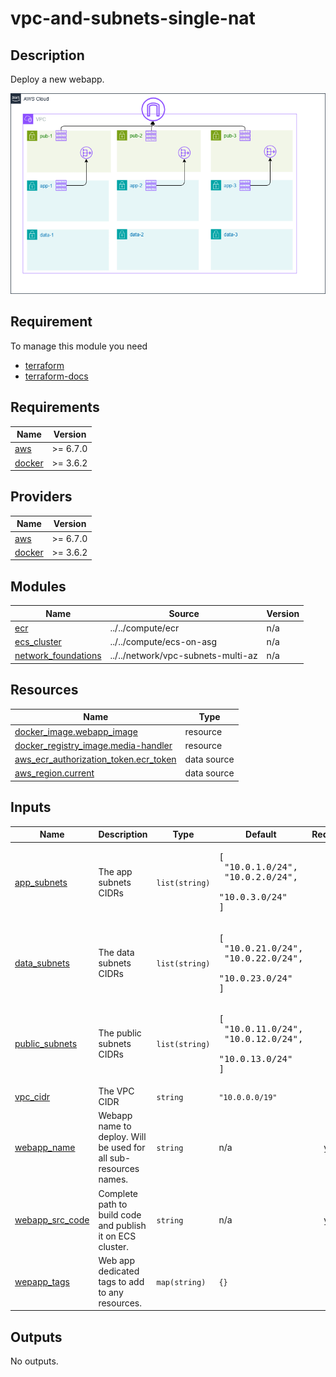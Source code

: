 # vpc-and-subnets-single-nat

## Description 

Deploy a new webapp.

![Module Architecture](.assets/archi.png)


## Requirement

To manage this module you need 
  - [terraform](https://www.terraform.io)
  - [terraform-docs](https://github.com/terraform-docs/terraform-docs)

<!-- BEGIN_TF_DOCS -->
## Requirements

| Name | Version |
|------|---------|
| <a name="requirement_aws"></a> [aws](#requirement\_aws) | >= 6.7.0 |
| <a name="requirement_docker"></a> [docker](#requirement\_docker) | >= 3.6.2 |

## Providers

| Name | Version |
|------|---------|
| <a name="provider_aws"></a> [aws](#provider\_aws) | >= 6.7.0 |
| <a name="provider_docker"></a> [docker](#provider\_docker) | >= 3.6.2 |

## Modules

| Name | Source | Version |
|------|--------|---------|
| <a name="module_ecr"></a> [ecr](#module\_ecr) | ../../compute/ecr | n/a |
| <a name="module_ecs_cluster"></a> [ecs\_cluster](#module\_ecs\_cluster) | ../../compute/ecs-on-asg | n/a |
| <a name="module_network_foundations"></a> [network\_foundations](#module\_network\_foundations) | ../../network/vpc-subnets-multi-az | n/a |

## Resources

| Name | Type |
|------|------|
| [docker_image.webapp_image](https://registry.terraform.io/providers/kreuzwerker/docker/latest/docs/resources/image) | resource |
| [docker_registry_image.media-handler](https://registry.terraform.io/providers/kreuzwerker/docker/latest/docs/resources/registry_image) | resource |
| [aws_ecr_authorization_token.ecr_token](https://registry.terraform.io/providers/hashicorp/aws/latest/docs/data-sources/ecr_authorization_token) | data source |
| [aws_region.current](https://registry.terraform.io/providers/hashicorp/aws/latest/docs/data-sources/region) | data source |

## Inputs

| Name | Description | Type | Default | Required |
|------|-------------|------|---------|:--------:|
| <a name="input_app_subnets"></a> [app\_subnets](#input\_app\_subnets) | The app subnets CIDRs | `list(string)` | <pre>[<br>  "10.0.1.0/24",<br>  "10.0.2.0/24",<br>  "10.0.3.0/24"<br>]</pre> | no |
| <a name="input_data_subnets"></a> [data\_subnets](#input\_data\_subnets) | The data subnets CIDRs | `list(string)` | <pre>[<br>  "10.0.21.0/24",<br>  "10.0.22.0/24",<br>  "10.0.23.0/24"<br>]</pre> | no |
| <a name="input_public_subnets"></a> [public\_subnets](#input\_public\_subnets) | The public subnets CIDRs | `list(string)` | <pre>[<br>  "10.0.11.0/24",<br>  "10.0.12.0/24",<br>  "10.0.13.0/24"<br>]</pre> | no |
| <a name="input_vpc_cidr"></a> [vpc\_cidr](#input\_vpc\_cidr) | The VPC CIDR | `string` | `"10.0.0.0/19"` | no |
| <a name="input_webapp_name"></a> [webapp\_name](#input\_webapp\_name) | Webapp name to deploy. Will be used for all sub-resources names. | `string` | n/a | yes |
| <a name="input_webapp_src_code"></a> [webapp\_src\_code](#input\_webapp\_src\_code) | Complete path to build code and publish it on ECS cluster. | `string` | n/a | yes |
| <a name="input_wepapp_tags"></a> [wepapp\_tags](#input\_wepapp\_tags) | Web app dedicated tags to add to any resources. | `map(string)` | `{}` | no |

## Outputs

No outputs.
<!-- END_TF_DOCS -->